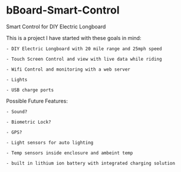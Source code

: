 # bBoard-Smart-Control
Smart Control for DIY Electric Longboard


This is a project I have started with these goals in mind: 

    - DIY Electric Longboard with 20 mile range and 25mph speed
		
    - Touch Screen Control and view with live data while riding
		
    - Wifi Control and monitoring with a web server
		
    - Lights
		
    - USB charge ports
    
   
Possible Future Features:

    - Sound?
		
    - Biometric Lock?
		
    - GPS?
		
    - Light sensors for auto lighting
		
    - Temp sensors inside enclosure and ambeint temp
		
    - built in lithium ion battery with integrated charging solution
    
    
